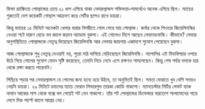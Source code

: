 ফিফা র‍্যাঙ্কিংয়ে পোল্যান্ডের চেয়ে ২১ ধাপ এগিয়ে থাকা নেদারল্যান্ডস শক্তিমত্তা–সামর্থ্যেও অনেক এগিয়ে ছিল। ম্যাচের শুরুতেই বেশ কয়েকটি গোছাল আক্রমণ করে সেটির ছাপও রাখে ডাচরা।

কিন্তু ম্যাচের ১৫ মিনিটে অনেকটা খেলার ধারার বিপরীতে গোল পেয়ে যায় পোল্যান্ড। কর্নার থেকে পিওতর জিয়েলিনস্কির নেওয়া শটে দারুণ হেডে বল জালে জড়ান অ্যাডাম বুকসা। এই গোলেও মিশে আছেন লেভানডফস্কি। কীভাবে? লেভার অনুপস্থিতিতে পোল্যান্ডকে নেতৃত্ব দিয়েছেন জিয়েলিনস্কি আর লেভার জায়গায় একাদশে সুযোগ পেয়েছেন বুকসা।

আজ পোল্যান্ডকে শুধু নেতৃত্ব দেওয়াই নয়, পুরো মাঠ দাপিয়ে বেড়িয়েছেন জিয়েলিনস্কি। নাপোলির এই মিডফিল্ডার ওপরে উঠে গিয়ে গোলের সুযোগ যেমন সৃষ্টি করেছেন, তেমনি নিচে নেমে এসে রক্ষণও সামলেছেন। কিন্তু শেষ পর্যন্ত দলকে হার থেকে রক্ষা করতে পারেননি।

পিছিয়ে পড়ার পর নেদারল্যান্ডস যে গোলের জন্য হন্যে হয়ে উঠবে, তা অনুমিতই ছিল। সমতা ফেরাতে খুব বেশি সময়ও নেয়নি ডাচরা। ২৯ মিনিটে ডাচদের ম্যাচে ফেরান লিভারপুল তারকা কোডি গাকপো। ম্যানচেস্টার সিটির লেফট ব্যাক নাথান আকের পাস থেকে বক্সে বল পেয়েই শট নেন গাকপো। তাঁর শট পোল্যান্ডের ডিফেন্ডার বারতোশ সালামোনের গায়ে লেগে দিক পাল্টে জালে আশ্রয় নেয়।
